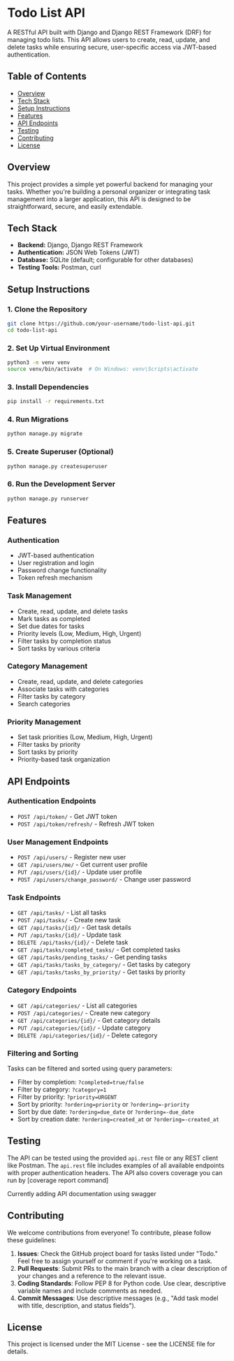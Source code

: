 # Todo List API

A RESTful API built with Django and Django REST Framework (DRF) for managing todo lists. This API allows users to create, read, update, and delete tasks while ensuring secure, user-specific access via JWT-based authentication.

## Table of Contents

- [Overview](#overview)
- [Tech Stack](#tech-stack)
- [Setup Instructions](#setup-instructions)
- [Features](#features)
- [API Endpoints](#api-endpoints)
- [Testing](#testing)
- [Contributing](#contributing)
- [License](#license)

## Overview

This project provides a simple yet powerful backend for managing your tasks. Whether you're building a personal organizer or integrating task management into a larger application, this API is designed to be straightforward, secure, and easily extendable.

## Tech Stack

- **Backend:** Django, Django REST Framework  
- **Authentication:** JSON Web Tokens (JWT)  
- **Database:** SQLite (default; configurable for other databases)  
- **Testing Tools:** Postman, curl  

## Setup Instructions

### 1. Clone the Repository

```bash
git clone https://github.com/your-username/todo-list-api.git
cd todo-list-api
```

### 2. Set Up Virtual Environment

```bash
python3 -m venv venv
source venv/bin/activate  # On Windows: venv\Scripts\activate
```

### 3. Install Dependencies

```bash
pip install -r requirements.txt
```

### 4. Run Migrations

```bash
python manage.py migrate
```

### 5. Create Superuser (Optional)

```bash
python manage.py createsuperuser
```

### 6. Run the Development Server

```bash
python manage.py runserver
```

## Features

### Authentication
- JWT-based authentication
- User registration and login
- Password change functionality
- Token refresh mechanism

### Task Management
- Create, read, update, and delete tasks
- Mark tasks as completed
- Set due dates for tasks
- Priority levels (Low, Medium, High, Urgent)
- Filter tasks by completion status
- Sort tasks by various criteria

### Category Management
- Create, read, update, and delete categories
- Associate tasks with categories
- Filter tasks by category
- Search categories

### Priority Management
- Set task priorities (Low, Medium, High, Urgent)
- Filter tasks by priority
- Sort tasks by priority
- Priority-based task organization

## API Endpoints

### Authentication Endpoints

- `POST /api/token/` - Get JWT token
- `POST /api/token/refresh/` - Refresh JWT token

### User Management Endpoints

- `POST /api/users/` - Register new user
- `GET /api/users/me/` - Get current user profile
- `PUT /api/users/{id}/` - Update user profile
- `POST /api/users/change_password/` - Change user password

### Task Endpoints

- `GET /api/tasks/` - List all tasks
- `POST /api/tasks/` - Create new task
- `GET /api/tasks/{id}/` - Get task details
- `PUT /api/tasks/{id}/` - Update task
- `DELETE /api/tasks/{id}/` - Delete task
- `GET /api/tasks/completed_tasks/` - Get completed tasks
- `GET /api/tasks/pending_tasks/` - Get pending tasks
- `GET /api/tasks/tasks_by_category/` - Get tasks by category
- `GET /api/tasks/tasks_by_priority/` - Get tasks by priority

### Category Endpoints

- `GET /api/categories/` - List all categories
- `POST /api/categories/` - Create new category
- `GET /api/categories/{id}/` - Get category details
- `PUT /api/categories/{id}/` - Update category
- `DELETE /api/categories/{id}/` - Delete category

### Filtering and Sorting

Tasks can be filtered and sorted using query parameters:
- Filter by completion: `?completed=true/false`
- Filter by category: `?category=1`
- Filter by priority: `?priority=URGENT`
- Sort by priority: `?ordering=priority` or `?ordering=-priority`
- Sort by due date: `?ordering=due_date` or `?ordering=-due_date`
- Sort by creation date: `?ordering=created_at` or `?ordering=-created_at`

## Testing

The API can be tested using the provided `api.rest` file or any REST client like Postman. The `api.rest` file includes examples of all available endpoints with proper authentication headers.
The API also covers coverage you can run by [coverage report command]

Currently adding API documentation using swagger 

## Contributing

We welcome contributions from everyone! To contribute, please follow these guidelines:

1. **Issues**: Check the GitHub project board for tasks listed under "Todo." Feel free to assign yourself or comment if you're working on a task.
2. **Pull Requests**: Submit PRs to the main branch with a clear description of your changes and a reference to the relevant issue.
3. **Coding Standards**: Follow PEP 8 for Python code. Use clear, descriptive variable names and include comments as needed.
4. **Commit Messages**: Use descriptive messages (e.g., "Add task model with title, description, and status fields").

## License

This project is licensed under the MIT License - see the LICENSE file for details.
